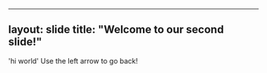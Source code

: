  ---
layout: slide
title: "Welcome to our second slide!"
---
'hi world'
Use the left arrow to go back!

